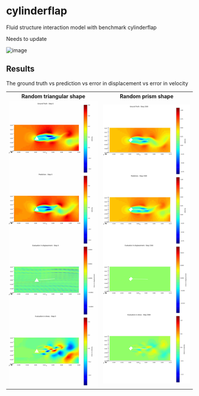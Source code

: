 # cylinderflap
Fluid structure interaction model with benchmark cylinderflap 

Needs to update

<img width="744" alt="image" src="https://github.com/user-attachments/assets/e701a16e-5ee3-442b-8827-716d88f92d1e">


## Results
The ground truth vs prediction vs error in displacement vs error in velocity


<table>
  <tr>
    <th>Random triangular shape</th>
    <th>Random prism shape</th>
  </tr>
  <tr>
    <td><img src="FSI_anim.gif" width="400" /></td>
    <td><img src="FSI_anim_tiny.gif" width="400"/></td>
  </tr>
</table>

